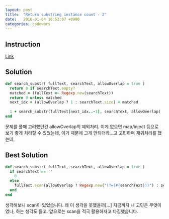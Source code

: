 ```yaml
---
layout: post
title:  "Return substring instance count - 2"
date:   2016-01-04 16:52:07 +0900
categories: codewars
---
```


## Instruction
[Link](http://www.codewars.com/kata/52190daefe9c702a460003dd)

## Solution

```ruby
def search_substr( fullText, searchText, allowOverlap = true )
  return 0 if searchText.empty?
  matched = (fullText =~ Regexp.new(searchText))
  return 0 unless matched
  next_idx = (allowOverlap ? 1 : searchText.size) + matched
  
  1 + search_substr(fullText[next_idx..-1], searchText, allowOverlap)
end
```

문제를 풀때 고려했던건 allowOverlap의 예외처리. 이게 없으면 map/inject 등으로 보기 좋게 처리할 수 있었는데, 이거 때문에 그게 안되더라...고 고민하며 재귀처리를 했는데,

## Best Solution

```ruby
def search_substr( fullText, searchText, allowOverlap = true )
  if searchText == ''
    0
  else
    fullText.scan(allowOverlap ? Regexp.new("(?=(#{searchText}))") : searchText).size
  end
end
```

생각해보니 scan이 있었습니다. 왜 이 생각을 못했을까[...]
지금까지 내 고민은 무엇이었나, 하는 생각도 들고. 앞으로는 scan을 적극 활용하자고 다짐했습니다.
